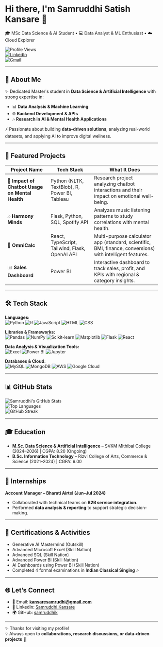 # Hi there, I'm Samruddhi Satish Kansare 👋  
🎓 MSc Data Science & AI Student • 💻 Data Analyst & ML Enthusiast • ☁️ Cloud Explorer  

![Profile Views](https://komarev.com/ghpvc/?username=samruddhik&label=Profile%20Views&color=blueviolet&style=flat)  
[![LinkedIn](https://img.shields.io/badge/LinkedIn-0077B5.svg?logo=linkedin&logoColor=white)](https://www.linkedin.com/in/samruddhi-kansare)  
[![Gmail](https://img.shields.io/badge/Email-D14836?logo=gmail&logoColor=white)](mailto:kansaresamrudhi@gmail.com)  

---

## 🔹 About Me  
✨ Dedicated Master's student in **Data Science & Artificial Intelligence** with strong expertise in:  
- 📊 **Data Analysis & Machine Learning**  
- 🌐 **Backend Development & APIs**  
- 🎶 **Research in AI & Mental Health Applications**  

⚡ Passionate about building **data-driven solutions**, analyzing real-world datasets, and applying AI to improve digital wellness.  

---

## 🚀 Featured Projects  

| Project Name                                    | Tech Stack                                   | What It Does |
|-------------------------------------------------|----------------------------------------------|--------------|
| 🧠 **Impact of Chatbot Usage on Mental Health** | Python (NLTK, TextBlob), R, Power BI, Tableau | Research project analyzing chatbot interactions and their impact on emotional well-being. |
| 🎶 **Harmony Minds**                            | Flask, Python, SQL, Spotify API              | Analyzes music listening patterns to study correlations with mental health. |
| 🔢 **OmniCalc**                                 | React, TypeScript, Tailwind, Flask, OpenAI API | Multi-purpose calculator app (standard, scientific, BMI, finance, conversions) with intelligent features. |
| 📊 **Sales Dashboard**                          | Power BI                                     | Interactive dashboard to track sales, profit, and KPIs with regional & category insights. |

---

## 🛠️ Tech Stack  

**Languages:**  
![Python](https://img.shields.io/badge/Python-3776AB?logo=python&logoColor=white) 
![R](https://img.shields.io/badge/R-276DC3?logo=r&logoColor=white) 
![JavaScript](https://img.shields.io/badge/JavaScript-F7DF1E?logo=javascript&logoColor=black) 
![HTML](https://img.shields.io/badge/HTML5-E34F26?logo=html5&logoColor=white) 
![CSS](https://img.shields.io/badge/CSS3-1572B6?logo=css3&logoColor=white)  

**Libraries & Frameworks:**  
![Pandas](https://img.shields.io/badge/Pandas-150458?logo=pandas&logoColor=white) 
![NumPy](https://img.shields.io/badge/NumPy-013243?logo=numpy&logoColor=white) 
![Scikit-learn](https://img.shields.io/badge/Scikit--learn-F7931E?logo=scikitlearn&logoColor=white) 
![Matplotlib](https://img.shields.io/badge/Matplotlib-11557C?logo=python&logoColor=white) 
![Flask](https://img.shields.io/badge/Flask-000000?logo=flask&logoColor=white) 
![React](https://img.shields.io/badge/React-61DAFB?logo=react&logoColor=black)  

**Data Analysis & Visualization Tools:**  
![Excel](https://img.shields.io/badge/Microsoft%20Excel-217346?logo=microsoft-excel&logoColor=white) 
![Power BI](https://img.shields.io/badge/Power%20BI-F2C811?logo=powerbi&logoColor=black) 
![Jupyter](https://img.shields.io/badge/Jupyter-F37626?logo=jupyter&logoColor=white)  

**Databases & Cloud:**  
![MySQL](https://img.shields.io/badge/MySQL-005C84?logo=mysql&logoColor=white) 
![MongoDB](https://img.shields.io/badge/MongoDB-4EA94B?logo=mongodb&logoColor=white) 
![AWS](https://img.shields.io/badge/AWS-232F3E?logo=amazon-aws&logoColor=white) 
![Google Cloud](https://img.shields.io/badge/GCP-4285F4?logo=google-cloud&logoColor=white)  

---

## 📊 GitHub Stats  

![Samruddhi's GitHub Stats](https://github-readme-stats.vercel.app/api?username=samruddhik&show_icons=true&theme=tokyonight)  
![Top Languages](https://github-readme-stats.vercel.app/api/top-langs/?username=samruddhik&layout=compact&theme=tokyonight)  
![GitHub Streak](https://streak-stats.demolab.com?user=samruddhik&theme=tokyonight&hide_border=false)  

---

## 🎓 Education  

- **M.Sc. Data Science & Artificial Intelligence** – SVKM Mithibai College (2024–2026) | CGPA: 8.20 (Ongoing)  
- **B.Sc. Information Technology** – Rizvi College of Arts, Commerce & Science (2021–2024) | CGPA: 9.00  

---

## 🏢 Internships  

**Account Manager – Bharati Airtel (Jun–Jul 2024)**  
- Collaborated with technical teams on **B2B service integration**.  
- Performed **data analysis & reporting** to support strategic decision-making.  

---

## 🏅 Certifications & Activities  

- Generative AI Mastermind (Outskill)  
- Advanced Microsoft Excel (Skill Nation)  
- Advanced SQL (Skill Nation)  
- Advanced Power BI (Skill Nation)  
- AI Dashboards using Power BI (Skill Nation)  
- Completed 4 formal examinations in **Indian Classical Singing** 🎶  

---

## 🌐 Let’s Connect  

- 📧 Email: **kansaresamrudhi@gmail.com**  
- 💼 LinkedIn: [Samruddhi Kansare](https://www.linkedin.com/in/samruddhi-kansare)  
- 🌍 GitHub: [samruddhik](https://github.com/samruddhik)  

---

✨ Thanks for visiting my profile!  
💡 Always open to **collaborations, research discussions, or data-driven projects** 🚀  
